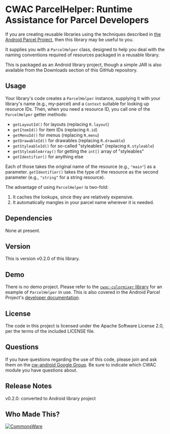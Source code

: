 CWAC ParcelHelper: Runtime Assistance for Parcel Developers
===========================================================
If you are creating reusable libraries using the techniques
described in [the Android Parcel Project](http://andparcel.com),
then this library may be useful to you.

It supplies you with a `ParcelHelper` class, designed to help you
deal with the naming conventions required of resources packaged
in a reusable library.

This is packaged as an Android library project, though a simple
JAR is also available from the Downloads section of this
GitHub repository.

Usage
-----
Your library's code creates a `ParcelHelper` instance, supplying it
with your library's name (e.g., my-parcel) and a `Context` suitable
for looking up resource IDs. Then, when you need a resource ID,
you call one of the `ParcelHelper` getter methods:

* `getLayoutId()` for layouts (replacing `R.layout`)
* `getItemId()` for item IDs (replacing `R.id`)
* `getMenuId()` for menus (replacing `R.menu`)
* `getDrawableId()` for drawables (replacing `R.drawable`)
* `getStyleableId()` for so-called "styleables" (replacing `R.styleable`)
* `getStyleableArray()` for getting the `int[]` array of "styleables"
* `getIdentifier()` for anything else

Each of those takes the original name of the resource (e.g., `"main"`)
as a parameter. `getIdentifier()` takes the type of the resource as
the second parameter (e.g., `"string"` for a string resource).

The advantage of using `ParcelHelper` is two-fold:

1. It caches the lookups, since they are relatively expensive.
2. It automatically mangles in your parcel name wherever it is
needed.

Dependencies
------------
None at present.

Version
-------
This is version v0.2.0 of this library.

Demo
----
There is no demo project. Please refer to the [`cwac-colormixer` library](http://github.com/commonsguy/cwac-colormixer)
for an example of `ParcelHelper` in use. This is also covered in
the Android Parcel Project's [developer documentation](http://andparcel.com/docs).

License
-------
The code in this project is licensed under the Apache
Software License 2.0, per the terms of the included LICENSE
file.

Questions
---------
If you have questions regarding the use of this code, please
join and ask them on the [cw-android Google Group][gg]. Be sure to
indicate which CWAC module you have questions about.

Release Notes
-------------
v0.2.0: converted to Android library project

Who Made This?
--------------
<a href="http://commonsware.com">![CommonsWare](http://commonsware.com/images/logo.png)</a>

[gg]: http://groups.google.com/group/cw-android
